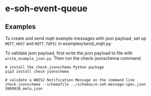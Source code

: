 # e-soh-event-queue

## Examples
To create and send mqtt example messages with json payload, set up `MQTT_HOST` and `MQTT_TOPIC` in examples/send_mqtt.py

To validate json payload, first write the json payload to file with `write_example_json.py`. Then run the check-jsonschema command.
```
# install the check-jsonschema Python package
pip3 install check-jsonschema

# validate a WWIS2 Notification Message on the command line
check-jsonschema --schemafile ../schemas/e-soh-message-spec.json SN99938_meta.json
```
